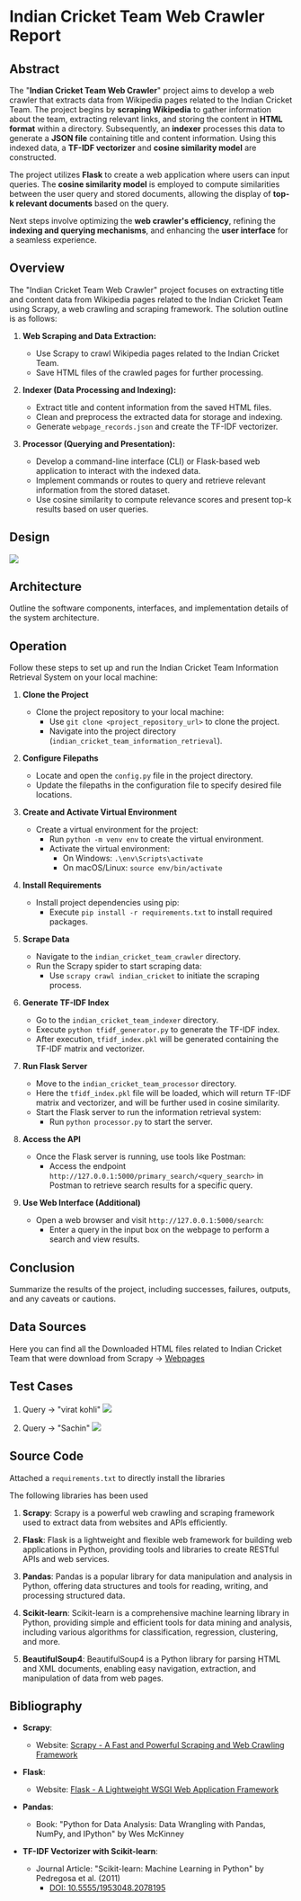 # Indian Cricket Team Web Crawler Report

## Abstract

<!-- Provide a concise summary of your project's development, objectives, and next steps. -->

The "**Indian Cricket Team Web Crawler**" project aims to develop a web crawler that extracts data from Wikipedia pages related to the Indian Cricket Team. The project begins by **scraping Wikipedia** to gather information about the team, extracting relevant links, and storing the content in **HTML format** within a directory. Subsequently, an **indexer** processes this data to generate a **JSON file** containing title and content information. Using this indexed data, a **TF-IDF vectorizer** and **cosine similarity model** are constructed.

The project utilizes **Flask** to create a web application where users can input queries. The **cosine similarity model** is employed to compute similarities between the user query and stored documents, allowing the display of **top-k relevant documents** based on the query.

Next steps involve optimizing the **web crawler's efficiency**, refining the **indexing and querying mechanisms**, and enhancing the **user interface** for a seamless experience.

## Overview
<!-- Describe the solution outline, relevant literature, and the proposed system in detail. -->

The "Indian Cricket Team Web Crawler" project focuses on extracting title and content data from Wikipedia pages related to the Indian Cricket Team using Scrapy, a web crawling and scraping framework. The solution outline is as follows:

1. **Web Scraping and Data Extraction:**
   - Use Scrapy to crawl Wikipedia pages related to the Indian Cricket Team.
   - Save HTML files of the crawled pages for further processing.

2. **Indexer (Data Processing and Indexing):**
   - Extract title and content information from the saved HTML files.
   - Clean and preprocess the extracted data for storage and indexing.
   - Generate `webpage_records.json` and create the TF-IDF vectorizer.

3. **Processor (Querying and Presentation):**
   - Develop a command-line interface (CLI) or Flask-based web application to interact with the indexed data.
   - Implement commands or routes to query and retrieve relevant information from the stored dataset.
   - Use cosine similarity to compute relevance scores and present top-k results based on user queries.


## Design

<!-- Explain the system capabilities, interactions, and integration aspects. -->
![](Images\Diagram.JPG)

## Architecture

Outline the software components, interfaces, and implementation details of the system architecture.

## Operation

<!-- Detail the software commands, inputs required, and installation instructions. -->

Follow these steps to set up and run the Indian Cricket Team Information Retrieval System on your local machine:

1. **Clone the Project**
   - Clone the project repository to your local machine:
     - Use `git clone <project_repository_url>` to clone the project.
     - Navigate into the project directory (`indian_cricket_team_information_retrieval`).

2. **Configure Filepaths**
   - Locate and open the `config.py` file in the project directory.
   - Update the filepaths in the configuration file to specify desired file locations.

3. **Create and Activate Virtual Environment**
   - Create a virtual environment for the project:
     - Run `python -m venv env` to create the virtual environment.
     - Activate the virtual environment:
       - On Windows: `.\env\Scripts\activate`
       - On macOS/Linux: `source env/bin/activate`

4. **Install Requirements**
   - Install project dependencies using pip:
     - Execute `pip install -r requirements.txt` to install required packages.

5. **Scrape Data**
   - Navigate to the `indian_cricket_team_crawler` directory.
   - Run the Scrapy spider to start scraping data:
     - Use `scrapy crawl indian_cricket` to initiate the scraping process.

6. **Generate TF-IDF Index**
   - Go to the `indian_cricket_team_indexer` directory.
   - Execute `python tfidf_generator.py` to generate the TF-IDF index.
   - After execution, `tfidf_index.pkl` will be generated containing the TF-IDF matrix and vectorizer.

7. **Run Flask Server**
   - Move to the `indian_cricket_team_processor` directory.
   - Here the `tfidf_index.pkl` file will be loaded, which will return TF-IDF matrix and vectorizer, and will be further used in cosine similarity.
   - Start the Flask server to run the information retrieval system:
     - Run `python processor.py` to start the server.

8. **Access the API**
   - Once the Flask server is running, use tools like Postman:
     - Access the endpoint `http://127.0.0.1:5000/primary_search/<query_search>` in Postman to retrieve search results for a specific query.

9. **Use Web Interface (Additional)**
   - Open a web browser and visit `http://127.0.0.1:5000/search`:
     - Enter a query in the input box on the webpage to perform a search and view results.


## Conclusion

Summarize the results of the project, including successes, failures, outputs, and any caveats or cautions.

## Data Sources

Here you can find all the Downloaded HTML files related to Indian Cricket Team that were download from Scrapy -> [Webpages](generated_files/webpages)

<!-- Provide links, downloads, or access information for any data sources used in the project. -->

## Test Cases

1. Query -> "virat kohli"
![](https://github.com/patroswastik/Web_Crawler/blob/main/Images/viratkohli.JPG)

1. Query -> "Sachin"
![](https://github.com/patroswastik/Web_Crawler/blob/main/Images/Sachin.JPG)

## Source Code

<!-- Include source code listings, documentation, and dependencies (open-source libraries or frameworks). -->
Attached a `requirements.txt` to directly install the libraries

The following libraries has been used
1. **Scrapy**: Scrapy is a powerful web crawling and scraping framework used to extract data from websites and APIs efficiently.

1. **Flask**: Flask is a lightweight and flexible web framework for building web applications in Python, providing tools and libraries to create RESTful APIs and web services.

1. **Pandas**: Pandas is a popular library for data manipulation and analysis in Python, offering data structures and tools for reading, writing, and processing structured data.

1. **Scikit-learn**: Scikit-learn is a comprehensive machine learning library in Python, providing simple and efficient tools for data mining and analysis, including various algorithms for classification, regression, clustering, and more.

1. **BeautifulSoup4**: BeautifulSoup4 is a Python library for parsing HTML and XML documents, enabling easy navigation, extraction, and manipulation of data from web pages.


## Bibliography

- **Scrapy**: 
  - Website: [Scrapy - A Fast and Powerful Scraping and Web Crawling Framework](https://scrapy.org/)

- **Flask**: 
  - Website: [Flask - A Lightweight WSGI Web Application Framework](https://flask.palletsprojects.com/)

- **Pandas**: 
  - Book: "Python for Data Analysis: Data Wrangling with Pandas, NumPy, and IPython" by Wes McKinney

- **TF-IDF Vectorizer with Scikit-learn**: 
  - Journal Article: "Scikit-learn: Machine Learning in Python" by Pedregosa et al. (2011)
    - [DOI: 10.5555/1953048.2078195](https://doi.org/10.5555/1953048.2078195)

